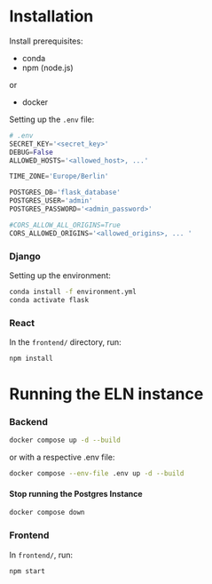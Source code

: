# Installation

Install prerequisites:
- conda
- npm (node.js)

or 
- docker

Setting up the `.env` file:

```python
# .env
SECRET_KEY='<secret_key>'
DEBUG=False
ALLOWED_HOSTS='<allowed_host>, ...'

TIME_ZONE='Europe/Berlin'

POSTGRES_DB='flask_database'
POSTGRES_USER='admin'
POSTGRES_PASSWORD='<admin_password>'

#CORS_ALLOW_ALL_ORIGINS=True
CORS_ALLOWED_ORIGINS='<allowed_origins>, ... '
```

### Django

Setting up the environment:

```bash
conda install -f environment.yml
conda activate flask
```

### React

In the `frontend/` directory, run:

````bash
npm install
````

# Running the ELN instance

### Backend
````bash
docker compose up -d --build
````
or with a respective .env file:
````bash
docker compose --env-file .env up -d --build
````

#### Stop running the Postgres Instance

````bash
docker compose down
````
### Frontend

In `frontend/`, run:

````bash
npm start
````
